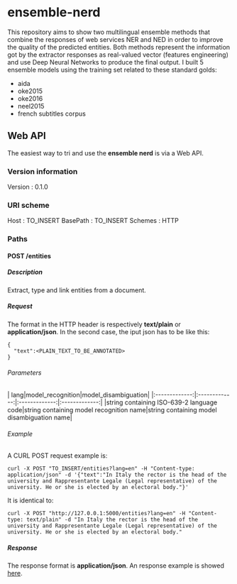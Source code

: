 # ensemble-nerd
This repository aims to show two multilingual ensemble methods that combine the responses of web services NER and NED in order to improve the quality of the predicted entities.
Both methods represent the information got by the extractor responses as real-valued vector (features engineering) and use Deep Neural Networks to produce the final output. 
I built 5 ensemble models using the training set related to these standard golds:
* aida
* oke2015
* oke2016
* neel2015
* french subtitles corpus

## Web API

The easiest way to tri and use the **ensemble nerd** is via a Web API.

### Version information
Version : 0.1.0

### URI scheme
Host : TO_INSERT
BasePath : TO_INSERT
Schemes : HTTP

### Paths

#### POST /entities

##### Description
Extract, type and link entities from a document.

##### Request

The format in the HTTP header is respectively **text/plain** or **application/json**. In the second case, the iput json has to be like this:
```
{
  "text":<PLAIN_TEXT_TO_BE_ANNOTATED>
}
```

###### Parameters
| lang|model_recognition|model_disambiguation| 
|:-------------:|:-------------:|:-------------:|:-------------:| 
|string containing ISO-639-2 language code|string containing model recognition name|string containing model disambiguation name|

###### Example
A CURL POST request example is:
```
curl -X POST "TO_INSERT/entities?lang=en" -H "Content-type: application/json" -d '{"text":"In Italy the rector is the head of the university and Rappresentante Legale (Legal representative) of the university. He or she is elected by an electoral body."}'
```
It is identical to:

```
curl -X POST "http://127.0.0.1:5000/entities?lang=en" -H "Content-type: text/plain" -d "In Italy the rector is the head of the university and Rappresentante Legale (Legal representative) of the university. He or she is elected by an electoral body."
```


##### Response

The response format is **application/json**. An response example is showed [here](https://raw.githubusercontent.com/D2KLab/ensemble-nerd/master/myapp/response_samples/response1.json?token=ARExSVhO2fCJz8qLHTJLm6FT1uxRzVwqks5aumj8wA%3D%3D).


